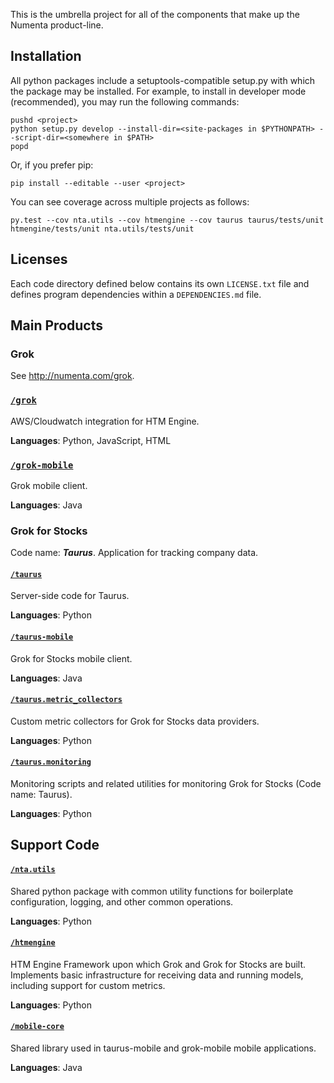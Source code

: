 This is the umbrella project for all of the components that make up the
Numenta product-line.

## Installation

All python packages include a setuptools-compatible
setup.py with which the package may be installed.  For example, to install
in developer mode (recommended), you may run the following commands:

    pushd <project>
    python setup.py develop --install-dir=<site-packages in $PYTHONPATH> --script-dir=<somewhere in $PATH>
    popd

Or, if you prefer pip:

    pip install --editable --user <project>

You can see coverage across multiple projects as follows:

    py.test --cov nta.utils --cov htmengine --cov taurus taurus/tests/unit htmengine/tests/unit nta.utils/tests/unit


## Licenses

Each code directory defined below contains its own `LICENSE.txt` file and defines program dependencies within a `DEPENDENCIES.md` file.


## Main Products


### Grok

See http://numenta.com/grok. 

### [`/grok`](grok)

AWS/Cloudwatch integration for HTM Engine.

**Languages**: Python, JavaScript, HTML

### [`/grok-mobile`](grok-mobile)

Grok mobile client.

**Languages**: Java


### Grok for Stocks

Code name: _**Taurus**_. Application for tracking company data.

#### [`/taurus`](taurus)

Server-side code for Taurus.

**Languages**: Python

#### [`/taurus-mobile`](taurus-mobile)

Grok for Stocks mobile client.

**Languages**: Java

#### [`/taurus.metric_collectors`](taurus.metric_collectors)

Custom metric collectors for Grok for Stocks data providers.

**Languages**: Python

#### [`/taurus.monitoring`](taurus.monitoring)

Monitoring scripts and related utilities for monitoring Grok for Stocks 
(Code name: Taurus).

**Languages**: Python

## Support Code

#### [`/nta.utils`](nta.utils)

Shared python package with common utility functions for boilerplate
configuration, logging, and other common operations.

**Languages**: Python

#### [`/htmengine`](htmengine)

HTM Engine Framework upon which Grok and Grok for Stocks are built.
Implements basic infrastructure for receiving data and running models, including
support for custom metrics.

**Languages**: Python

#### [`/mobile-core`](mobile-core)

Shared library used in taurus-mobile and grok-mobile mobile applications.

**Languages**: Java

